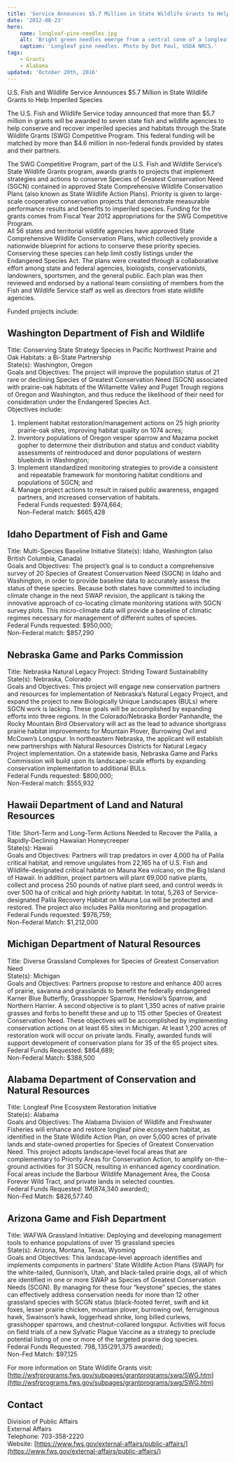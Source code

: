 ```yaml
---
title: 'Service Announces $5.7 Million in State Wildlife Grants to Help Imperiled Species'
date: '2012-08-23'
hero:
    name: longleaf-pine-needles.jpg
    alt: 'Bright green needles emerge from a central cone of a longleaf pine tree'
    caption: 'Longleaf pine needles. Photo by Dot Paul, USDA NRCS.'
tags:
    - Grants
    - Alabama
updated: 'October 20th, 2016'
---
```


U.S. Fish and Wildlife Service Announces $5.7 Million in State Wildlife Grants to Help Imperiled Species  

The U.S. Fish and Wildlife Service today announced that more than $5.7 million in grants will be awarded to seven state fish and wildlife agencies to help conserve and recover imperiled species and habitats through the State Wildlife Grants (SWG) Competitive Program. This federal funding will be matched by more than $4.6 million in non-federal funds provided by states and their partners.  

The SWG Competitive Program, part of the U.S. Fish and Wildlife Service’s State Wildlife Grants program, awards grants to projects that implement strategies and actions to conserve Species of Greatest Conservation Need (SGCN) contained in approved State Comprehensive Wildlife Conservation Plans (also known as State Wildlife Action Plans). Priority is given to large-scale cooperative conservation projects that demonstrate measurable performance results and benefits to imperiled species. Funding for the grants comes from Fiscal Year 2012 appropriations for the SWG Competitive Program.  
All 56 states and territorial wildlife agencies have approved State Comprehensive Wildlife Conservation Plans, which collectively provide a nationwide blueprint for actions to conserve these priority species. Conserving these species can help limit costly listings under the Endangered Species Act. The plans were created through a collaborative effort among state and federal agencies, biologists, conservationists, landowners, sportsmen, and the general public. Each plan was then reviewed and endorsed by a national team consisting of members from the Fish and Wildlife Service staff as well as directors from state wildlife agencies.  

Funded projects include:  

## Washington Department of Fish and Wildlife  

Title: Conserving State Strategy Species in Pacific Northwest Prairie and Oak Habitats: a Bi-State Partnership  
State(s): Washington, Oregon  
Goals and Objectives: The project will improve the population status of 21 rare or declining Species of Greatest Conservation Need (SGCN) associated with prairie-oak habitats of the Willamette Valley and Puget Trough regions of Oregon and Washington, and thus reduce the likelihood of their need for consideration under the Endangered Species Act.  
Objectives include:  

  1. Implement habitat restoration/management actions on 25 high priority prairie-oak sites, improving habitat quality on 1074 acres;  
  2. Inventory populations of Oregon vesper sparrow and Mazama pocket gopher to determine their distribution and status and conduct viability assessments of reintroduced and donor populations of western bluebirds in Washington;  
  3. Implement standardized monitoring strategies to provide a consistent and repeatable framework for monitoring habitat conditions and populations of SGCN; and  
  4. Manage project actions to result in raised public awareness, engaged partners, and increased conservation of habitats.  
Federal Funds requested: $974,664;  
Non-Federal match: $665,428  

## Idaho Department of Fish and Game  

Title: Multi-Species Baseline Initiative State(s): Idaho, Washington (also British Columbia, Canada)  
Goals and Objectives: The project’s goal is to conduct a comprehensive survey of 20 Species of Greatest Conservation Need (SGCN) in Idaho and Washington, in order to provide baseline data to accurately assess the status of these species. Because both states have committed to including climate change in the next SWAP revision, the applicant is taking the innovative approach of co-locating climate monitoring stations with SGCN survey plots. This micro-climate data will provide a baseline of climatic regimes necessary for management of different suites of species.  
Federal Funds requested: $950,000;  
Non-Federal match: $857,290  

## Nebraska Game and Parks Commission  

Title: Nebraska Natural Legacy Project: Striding Toward Sustainability  
State(s): Nebraska, Colorado  
Goals and Objectives: This project will engage new conservation partners and resources for implementation of Nebraska’s Natural Legacy Project, and expand the project to new Biologically Unique Landscapes (BULs) where SGCN work is lacking. These goals will be accomplished by expanding efforts into three regions. In the Colorado/Nebraska Border Panhandle, the Rocky Mountain Bird Observatory will act as the lead to advance shortgrass prairie habitat improvements for Mountain Plover, Burrowing Owl and McCown’s Longspur. In northeastern Nebraska, the applicant will establish new partnerships with Natural Resources Districts for Natural Legacy Project implementation. On a statewide basis, Nebraska Game and Parks Commission will build upon its landscape-scale efforts by expanding conservation implementation to additional BULs.  
Federal Funds requested: $800,000;  
Non-Federal match: $555,932  

## Hawaii Department of Land and Natural Resources  

Title: Short-Term and Long-Term Actions Needed to Recover the Palila, a Rapidly-Declining Hawaiian Honeycreeper  
State(s): Hawaii  
Goals and Objectives: Partners will trap predators in over 4,000 ha of Palila critical habitat, and remove ungulates from 22,165 ha of U.S. Fish and Wildlife-designated critical habitat on Mauna Kea volcano, on the Big Island of Hawaii. In addition, project partners will plant 69,000 native plants, collect and process 250 pounds of native plant seed, and control weeds in over 500 ha of critical and high priority habitat. In total, 5,263 of Service-designated Palila Recovery Habitat on Mauna Loa will be protected and restored. The project also includes Palila monitoring and propagation.  
Federal Funds requested: $976,759;  
Non-Federal Match: $1,212,000  

## Michigan Department of Natural Resources  

Title: Diverse Grassland Complexes for Species of Greatest Conservation Need  
State(s): Michigan  
Goals and Objectives: Partners propose to restore and enhance 400 acres of prairie, savanna and grasslands to benefit the federally endangered Karner Blue Butterfly, Grasshopper Sparrow, Henslow’s Sparrow, and Northern Harrier. A second objective is to plant 1,350 acres of native prairie grasses and forbs to benefit these and up to 115 other Species of Greatest Conservation Need. These objectives will be accomplished by implementing conservation actions on at least 65 sites in Michigan. At least 1,200 acres of restoration work will occur on private lands. Finally, awarded funds will support development of conservation plans for 35 of the 65 project sites.  
Federal Funds Requested: $864,689;  
Non-Federal Match: $388,500  

## Alabama Department of Conservation and Natural Resources  

Title: Longleaf Pine Ecosystem Restoration Initiative  
State(s): Alabama  
Goals and Objectives: The Alabama Division of Wildlife and Freshwater Fisheries will enhance and restore longleaf pine ecosystem habitat, as identified in the State Wildlife Action Plan, on over 5,000 acres of private lands and state-owned properties for Species of Greatest Conservation Need. This project adopts landscape-level focal areas that are complementary to Priority Areas for Conservation Action, to amplify on-the-ground activities for 31 SGCN, resulting in enhanced agency coordination. Focal areas include the Barbour Wildlife Management Area, the Coosa Forever Wild Tract, and private lands in selected counties.  
Federal Funds Requested: $1M ($874,340 awarded);  
Non-Fed Match: $826,577.40  

## Arizona Game and Fish Department  

Title: WAFWA Grassland Initiative: Deploying and developing management tools to enhance populations of over 15 grassland species  
State(s): Arizona, Montana, Texas, Wyoming  
Goals and Objectives: This landscape-level approach identifies and implements components in partners’ State Wildlife Action Plans (SWAP) for the white-tailed, Gunnison’s, Utah, and black-tailed prairie dogs, all of which are identified in one or more SWAP as Species of Greatest Conservation Needs (SCGN). By managing for these four “keystone” species, the states can effectively address conservation needs for more than 12 other grassland species with SCGN status (black-footed ferret, swift and kit foxes, lesser prairie chicken, mountain plover, burrowing owl, ferruginous hawk, Swainson’s hawk, loggerhead shrike, long billed curlews, grasshopper sparrows, and chestnut-collared longspur. Activities will focus on field trials of a new Sylvatic Plague Vaccine as a strategy to preclude potential listing of one or more of the targeted prairie dog species.  
Federal Funds Requested: $798,135($291,375 awarded);  
Non-Fed Match: $97,125  

For more information on State Wildlife Grants visit: [http://wsfrprograms.fws.gov/subpages/grantprograms/swg/SWG.htm](http://wsfrprograms.fws.gov/subpages/grantprograms/swg/SWG.htm)

## Contact

Division of Public Affairs  
External Affairs  
Telephone: 703-358-2220  
Website: [https://www.fws.gov/external-affairs/public-affairs/](https://www.fws.gov/external-affairs/public-affairs/)
